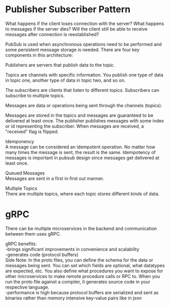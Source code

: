 # Publisher Subscriber Pattern

What happens if the client loses connection with the server? What happens to messages if the server dies? Will the client still be able to receive messages after connection is reestablished?

PubSub is used when asynchronous operations need to be performed and some persistent message storage is needed. There are four key components in this architecture:  

Publishers are servers that publish data to the topic.  

Topics are channels with specific information. You publish one type of data in topic one, another type of data in topic two, and so on. 

The subscribers are clients that listen to different topics. Subscribers can subscribe to multiple topics.  

Messages are data or operations being sent through the channels (topics).  

Messages are stored in the topics and messages are guaranteed to be delivered at least once. The publisher publishes messages with some index or id representing the subscriber. When messages are received, a "received" flag is flipped.

Idemponency  
A message can be considered an idempotent operation. No matter how many times the message is sent, the result is the same. Idempotency of messages is important in pubsub design since messages get delivered at least once. 

Queued Messages   
Messages are sent in a first in first out manner.

Multiple Topics  
There are multiple topics, where each topic stores different kinds of data.  

# gRPC  

There can be multiple microservices in the backend and communication between them uses gRPC. 

gRPC benefits:  
-brings significant improvements in convenience and scalability  
-generates code (protocol buffers)  
Side Note: In the proto files, you can define the schema for the data or messages being sent. You can set which fields are optional, what datatypes are expected, etc. You also define what procedures you want to expose for other microservices to make remote procedure calls or RPC to. When you run the proto file against a compiler, it generates source code in your respective language.  
-performance is high because protocol buffers are serialized and sent as binaries rather than memory intensive key-value pairs like in json  




